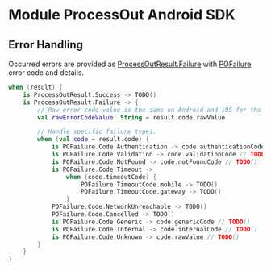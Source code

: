 # Module ProcessOut Android SDK

## Error Handling

Occurred errors are provided
as [ProcessOutResult.Failure](https://processout.github.io/processout-android/sdk/com.processout.sdk.core/-process-out-result/-failure/index.html)
with [POFailure](https://processout.github.io/processout-android/sdk/com.processout.sdk.core/-p-o-failure/index.html)
error code and details.

```kotlin
when (result) {
    is ProcessOutResult.Success -> TODO()
    is ProcessOutResult.Failure -> {
        // Raw error code value is the same on Android and iOS for the same error code.
        val rawErrorCodeValue: String = result.code.rawValue

        // Handle specific failure types.
        when (val code = result.code) {
            is POFailure.Code.Authentication -> code.authenticationCode // TODO()
            is POFailure.Code.Validation -> code.validationCode // TODO()
            is POFailure.Code.NotFound -> code.notFoundCode // TODO()
            is POFailure.Code.Timeout ->
                when (code.timeoutCode) {
                    POFailure.TimeoutCode.mobile -> TODO()
                    POFailure.TimeoutCode.gateway -> TODO()
                }
            POFailure.Code.NetworkUnreachable -> TODO()
            POFailure.Code.Cancelled -> TODO()
            is POFailure.Code.Generic -> code.genericCode // TODO()
            is POFailure.Code.Internal -> code.internalCode // TODO()
            is POFailure.Code.Unknown -> code.rawValue // TODO()
        }
    }
}
```
